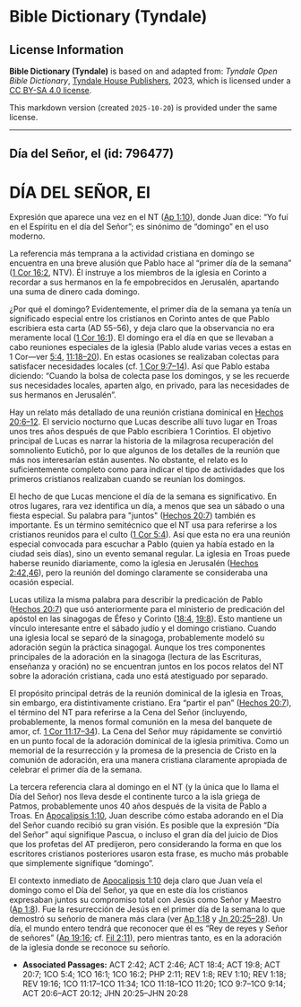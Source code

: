 # Bible Dictionary (Tyndale)

## License Information

**Bible Dictionary (Tyndale)** is based on and adapted from: _Tyndale Open Bible Dictionary_, [Tyndale House Publishers](https://tyndaleopenresources.com/), 2023, which is licensed under a [CC BY-SA 4.0 license](https://creativecommons.org/licenses/by-sa/4.0/legalcode.en).

This markdown version (created `2025-10-20`) is provided under the same license.



--------------------------------

## Día del Señor, el (id: 796477)

DÍA DEL SEÑOR, El
=================

Expresión que aparece una vez en el NT ([Ap 1:10](https://ref.ly/Rev1:10)), donde Juan dice: “Yo fuí en el Espíritu en el día del Señor”; es sinónimo de “domingo” en el uso moderno.

La referencia más temprana a la actividad cristiana en domingo se encuentra en una breve alusión que Pablo hace al “primer día de la semana” ([1 Cor 16:2](https://ref.ly/1Cor16:2), NTV). Él instruye a los miembros de la iglesia en Corinto a recordar a sus hermanos en la fe empobrecidos en Jerusalén, apartando una suma de dinero cada domingo.

¿Por qué el domingo? Evidentemente, el primer día de la semana ya tenía un significado especial entre los cristianos en Corinto antes de que Pablo escribiera esta carta (AD 55–56\), y deja claro que la observancia no era meramente local ([1 Cor 16:1](https://ref.ly/1Cor16:1)). El domingo era el día en que se llevaban a cabo reuniones especiales de la iglesia (Pablo alude varias veces a estas en 1 Cor—ver [5:4,](https://ref.ly/1Cor5:4) [11:18–20](https://ref.ly/1Cor11:18-1Cor11:20)). En estas ocasiones se realizaban colectas para satisfacer necesidades locales (cf. [1 Cor 9:7–14](https://ref.ly/1Cor9:7-1Cor9:14)). Así que Pablo estaba diciendo: “Cuando la bolsa de colecta pase los domingos, y se les recuerde sus necesidades locales, aparten algo, en privado, para las necesidades de sus hermanos en Jerusalén”.

Hay un relato más detallado de una reunión cristiana dominical en [Hechos 20:6–12](https://ref.ly/Acts20:6-Acts20:12). El servicio nocturno que Lucas describe allí tuvo lugar en Troas unos tres años después de que Pablo escribiera 1 Corintios. El objetivo principal de Lucas es narrar la historia de la milagrosa recuperación del somnoliento Eutichô, por lo que algunos de los detalles de la reunión que más nos interesarían están ausentes. No obstante, el relato es lo suficientemente completo como para indicar el tipo de actividades que los primeros cristianos realizaban cuando se reunían los domingos.

El hecho de que Lucas mencione el día de la semana es significativo. En otros lugares, rara vez identifica un día, a menos que sea un sábado o una fiesta especial. Su palabra para "juntos" ([Hechos 20:7](https://ref.ly/Acts20:7)) también es importante. Es un término semitécnico que el NT usa para referirse a los cristianos reunidos para el culto ([1 Cor 5:4](https://ref.ly/1Cor5:4)). Así que esta no era una reunión especial convocada para escuchar a Pablo (quien ya había estado en la ciudad seis días), sino un evento semanal regular. La iglesia en Troas puede haberse reunido diariamente, como la iglesia en Jerusalén ([Hechos 2:42,46](https://ref.ly/Acts2:42,Acts2:46)), pero la reunión del domingo claramente se consideraba una ocasión especial.

Lucas utiliza la misma palabra para describir la predicación de Pablo ([Hechos 20:7](https://ref.ly/Acts20:7)) que usó anteriormente para el ministerio de predicación del apóstol en las sinagogas de Éfeso y Corinto ([18:4,](https://ref.ly/Acts18:4) [19:8](https://ref.ly/Acts19:8)). Esto mantiene un vínculo interesante entre el sábado judío y el domingo cristiano. Cuando una iglesia local se separó de la sinagoga, probablemente modeló su adoración según la práctica sinagogal. Aunque los tres componentes principales de la adoración en la sinagoga (lectura de las Escrituras, enseñanza y oración) no se encuentran juntos en los pocos relatos del NT sobre la adoración cristiana, cada uno está atestiguado por separado.

El propósito principal detrás de la reunión dominical de la iglesia en Troas, sin embargo, era distintivamente cristiano. Era “partir el pan” ([Hechos 20:7](https://ref.ly/Acts20:7)), el término del NT para referirse a la Cena del Señor (incluyendo, probablemente, la menos formal comunión en la mesa del banquete de amor, cf. [1 Cor 11:17–34](https://ref.ly/1Cor11:17-1Cor11:34)). La Cena del Señor muy rápidamente se convirtió en un punto focal de la adoración dominical de la iglesia primitiva. Como un memorial de la resurrección y la promesa de la presencia de Cristo en la comunión de adoración, era una manera cristiana claramente apropiada de celebrar el primer día de la semana.

La tercera referencia clara al domingo en el NT (y la única que lo llama el Día del Señor) nos lleva desde el continente turco a la isla griega de Patmos, probablemente unos 40 años después de la visita de Pablo a Troas. En [Apocalipsis 1:10](https://ref.ly/Rev1:10), Juan describe cómo estaba adorando en el Día del Señor cuando recibió su gran visión. Es posible que la expresión “Día del Señor” aquí signifique Pascua, o incluso el gran día del juicio de Dios que los profetas del AT predijeron, pero considerando la forma en que los escritores cristianos posteriores usaron esta frase, es mucho más probable que simplemente signifique “domingo”.

El contexto inmediato de [Apocalipsis 1:10](https://ref.ly/Rev1:10) deja claro que Juan veía el domingo como el Día del Señor, ya que en este día los cristianos expresaban juntos su compromiso total con Jesús como Señor y Maestro ([Ap 1:8](https://ref.ly/Rev1:8)). Fue la resurrección de Jesús en el primer día de la semana lo que demostró su señorío de manera más clara (ver [Ap 1:18](https://ref.ly/Rev1:18) y [Jn 20:25–28](https://ref.ly/John20:25-John20:28)). Un día, el mundo entero tendrá que reconocer que él es “Rey de reyes y Señor de señores” ([Ap 19:16](https://ref.ly/Rev19:16); cf. [Fil 2:11](https://ref.ly/Phil2:11)), pero mientras tanto, es en la adoración de la iglesia donde se reconoce su señorío.

* **Associated Passages:** ACT 2:42; ACT 2:46; ACT 18:4; ACT 19:8; ACT 20:7; 1CO 5:4; 1CO 16:1; 1CO 16:2; PHP 2:11; REV 1:8; REV 1:10; REV 1:18; REV 19:16; 1CO 11:17–1CO 11:34; 1CO 11:18–1CO 11:20; 1CO 9:7–1CO 9:14; ACT 20:6–ACT 20:12; JHN 20:25–JHN 20:28

